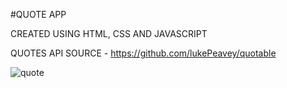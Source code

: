  #QUOTE APP 
 
 CREATED USING HTML, CSS AND JAVASCRIPT 

 
 QUOTES API SOURCE - https://github.com/lukePeavey/quotable

![quote](https://github.com/anuragk27/QuoteApp/assets/95006508/ac42386a-4d18-466e-877b-0b3de7683e55)
